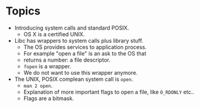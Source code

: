 # Topics

* Introducing system calls and standard POSIX.
  * OS X is a certified UNIX.
* Libc has wrappers to system calls plus library stuff.
  * The OS provides services to application process.
  * For example "open a file" is an ask to the OS that
  * returns a number: a file descriptor.
  * `fopen` is a wrapper.
  * We do not want to use this wrapper anymore.
* The UNIX, POSIX complean system call is `open`.
  * `man 2 open`.
  * Explanation of more important flags to open a file, like `O_RDONLY` etc..
  * Flags are a bitmask.
